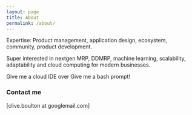```yaml
---
layout: page
title: About
permalink: /about/
---
```


Expertise: Product management, application design, ecosystem, community, product development.

Super interested in nextgen MRP, DDMRP, machine learning, scalability, adaptability and cloud computing for modern businesses. 

Give me a cloud IDE over Give me a bash prompt!

### Contact me

[clive.boulton at googlemail.com]
